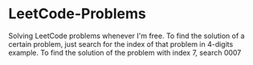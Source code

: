 # LeetCode-Problems
Solving LeetCode problems whenever I'm free.
To find the solution of a certain problem, just search for the index of that problem in 4-digits
example. To find the solution of the problem with index 7, search 0007
